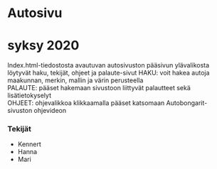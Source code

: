# Autosivu
# syksy 2020

Index.html-tiedostosta avautuvan autosivuston pääsivun ylävalikosta löytyvät haku, tekijät, ohjeet ja palaute-sivut
HAKU: voit hakea autoja maakunnan, merkin, mallin ja värin perusteella <br />
PALAUTE:  pääset hakemaan sivustoon liittyvät palautteet sekä lisätietokyselyt <br />
OHJEET: ohjevalikkoa klikkaamalla pääset katsomaan Autobongarit-sivuston ohjevideon <br />

### Tekijät
<ul>
  <li>Kennert</li>
  <li>Hanna</li>
  <li>Mari</li>
</ul>
